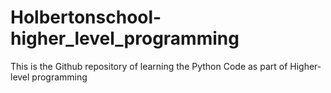 # Holbertonschool-higher_level_programming

This is the Github repository of learning the Python Code as part of Higher-level programming 
